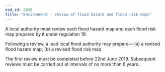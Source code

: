 ```yaml
---
esd_id: 2835
title: "Environment - review of flood hazard and flood risk maps"
---
```


A local authority must review each flood hazard map and each flood risk map prepared by it under regulation 19.

Following a review, a lead local flood authority may prepare—
(a) a revised flood hazard map;
(b) a revised flood risk map.

The first review must be completed before 22nd June 2019.
Subsequent reviews must be carried out at intervals of no more than 6 years.

